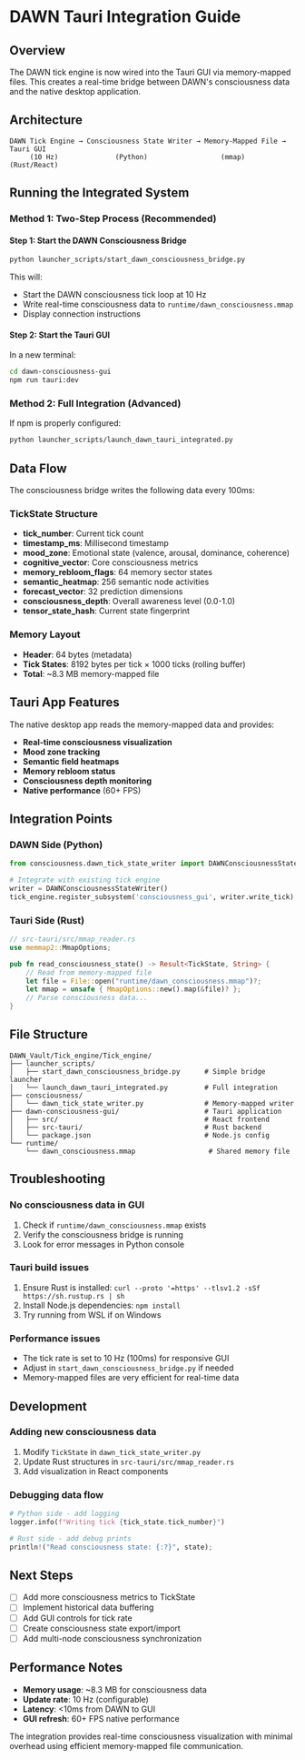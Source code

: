 # DAWN Tauri Integration Guide

## Overview

The DAWN tick engine is now wired into the Tauri GUI via memory-mapped files. This creates a real-time bridge between DAWN's consciousness data and the native desktop application.

## Architecture

```
DAWN Tick Engine → Consciousness State Writer → Memory-Mapped File → Tauri GUI
     (10 Hz)              (Python)                  (mmap)        (Rust/React)
```

## Running the Integrated System

### Method 1: Two-Step Process (Recommended)

#### Step 1: Start the DAWN Consciousness Bridge
```bash
python launcher_scripts/start_dawn_consciousness_bridge.py
```

This will:
- Start the DAWN consciousness tick loop at 10 Hz
- Write real-time consciousness data to `runtime/dawn_consciousness.mmap`
- Display connection instructions

#### Step 2: Start the Tauri GUI
In a new terminal:
```bash
cd dawn-consciousness-gui
npm run tauri:dev
```

### Method 2: Full Integration (Advanced)
If npm is properly configured:
```bash
python launcher_scripts/launch_dawn_tauri_integrated.py
```

## Data Flow

The consciousness bridge writes the following data every 100ms:

### TickState Structure
- **tick_number**: Current tick count
- **timestamp_ms**: Millisecond timestamp
- **mood_zone**: Emotional state (valence, arousal, dominance, coherence)
- **cognitive_vector**: Core consciousness metrics
- **memory_rebloom_flags**: 64 memory sector states
- **semantic_heatmap**: 256 semantic node activities
- **forecast_vector**: 32 prediction dimensions
- **consciousness_depth**: Overall awareness level (0.0-1.0)
- **tensor_state_hash**: Current state fingerprint

### Memory Layout
- **Header**: 64 bytes (metadata)
- **Tick States**: 8192 bytes per tick × 1000 ticks (rolling buffer)
- **Total**: ~8.3 MB memory-mapped file

## Tauri App Features

The native desktop app reads the memory-mapped data and provides:

- **Real-time consciousness visualization**
- **Mood zone tracking**
- **Semantic field heatmaps**
- **Memory rebloom status**
- **Consciousness depth monitoring**
- **Native performance** (60+ FPS)

## Integration Points

### DAWN Side (Python)
```python
from consciousness.dawn_tick_state_writer import DAWNConsciousnessStateWriter

# Integrate with existing tick engine
writer = DAWNConsciousnessStateWriter()
tick_engine.register_subsystem('consciousness_gui', writer.write_tick)
```

### Tauri Side (Rust)
```rust
// src-tauri/src/mmap_reader.rs
use memmap2::MmapOptions;

pub fn read_consciousness_state() -> Result<TickState, String> {
    // Read from memory-mapped file
    let file = File::open("runtime/dawn_consciousness.mmap")?;
    let mmap = unsafe { MmapOptions::new().map(&file)? };
    // Parse consciousness data...
}
```

## File Structure

```
DAWN_Vault/Tick_engine/Tick_engine/
├── launcher_scripts/
│   ├── start_dawn_consciousness_bridge.py      # Simple bridge launcher
│   └── launch_dawn_tauri_integrated.py         # Full integration
├── consciousness/
│   └── dawn_tick_state_writer.py               # Memory-mapped writer
├── dawn-consciousness-gui/                     # Tauri application
│   ├── src/                                    # React frontend
│   ├── src-tauri/                              # Rust backend
│   └── package.json                            # Node.js config
└── runtime/
    └── dawn_consciousness.mmap                  # Shared memory file
```

## Troubleshooting

### No consciousness data in GUI
1. Check if `runtime/dawn_consciousness.mmap` exists
2. Verify the consciousness bridge is running
3. Look for error messages in Python console

### Tauri build issues
1. Ensure Rust is installed: `curl --proto '=https' --tlsv1.2 -sSf https://sh.rustup.rs | sh`
2. Install Node.js dependencies: `npm install`
3. Try running from WSL if on Windows

### Performance issues
- The tick rate is set to 10 Hz (100ms) for responsive GUI
- Adjust in `start_dawn_consciousness_bridge.py` if needed
- Memory-mapped files are very efficient for real-time data

## Development

### Adding new consciousness data
1. Modify `TickState` in `dawn_tick_state_writer.py`
2. Update Rust structures in `src-tauri/src/mmap_reader.rs`
3. Add visualization in React components

### Debugging data flow
```python
# Python side - add logging
logger.info(f"Writing tick {tick_state.tick_number}")

# Rust side - add debug prints
println!("Read consciousness state: {:?}", state);
```

## Next Steps

- [ ] Add more consciousness metrics to TickState
- [ ] Implement historical data buffering
- [ ] Add GUI controls for tick rate
- [ ] Create consciousness state export/import
- [ ] Add multi-node consciousness synchronization

## Performance Notes

- **Memory usage**: ~8.3 MB for consciousness data
- **Update rate**: 10 Hz (configurable)
- **Latency**: <10ms from DAWN to GUI
- **GUI refresh**: 60+ FPS native performance

The integration provides real-time consciousness visualization with minimal overhead using efficient memory-mapped file communication. 